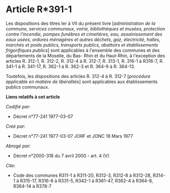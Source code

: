 # Article R*391-1

Les dispositions des titres Ier à VII du présent livre [*administration de la commune, services communaux, voirie,
bibliothèques et musées, protection contre l'incendie, pompes funèbres et cimetières, eau, assainissement des eaux usées,
ordures ménagères et autres déchets, gaz, électricité, halles, marchés et poids publics, transports publics, abattoirs et
établissements frigorifiques publics*] sont applicables à l'ensemble des communes et des départements de la Moselle, du Bas-
Rhin et du Haut-Rhin, à l'exception des articles R. 312-1, R. 312-2, R. 312-4 à R. 312-7, R. 313-1, R. 316-1 à R316-7, R.
341-1 à R. 341-17, R. 362-1 à R. 362-3 et R. 364-9 à R. 364-13.

Toutefois, les dispositions des articles R. 312-4 à R. 312-7 [*procédure applicable en matière de libéralités*] sont
applicables aux établissements publics communaux.

**Liens relatifs à cet article**

_Codifié par_:

  - Décret n°77-241 1977-03-07

_Créé par_:

  - Décret n°77-241 1977-03-07 JORF et JONC 18 Mars 1977

_Abrogé par_:

  - Décret n°2000-318 du 7 avril 2000 - art. 4 (V)

_Cite_:

  - Code des communes R311-1 à R311-20, R312-3, R312-8 à R312-28, R314-1 à R315-17, R316-8 à R331-5, R342-1 à R361-47, R362-4 à R364-8, R364-14 à R378-7
